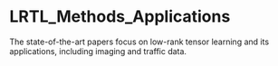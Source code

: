 # LRTL_Methods_Applications
The state-of-the-art papers focus on low-rank tensor learning and its applications, including imaging and traffic data.
